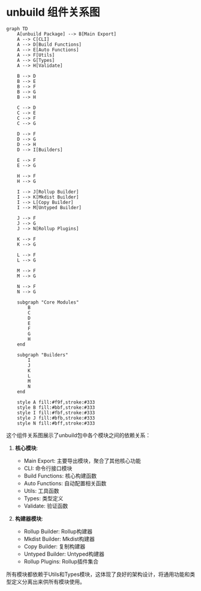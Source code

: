 # unbuild 组件关系图

```mermaid
graph TD
    A[unbuild Package] --> B[Main Export]
    A --> C[CLI]
    A --> D[Build Functions]
    A --> E[Auto Functions]
    A --> F[Utils]
    A --> G[Types]
    A --> H[Validate]

    B --> D
    B --> E
    B --> F
    B --> G
    B --> H

    C --> D
    C --> E
    C --> F
    C --> G

    D --> F
    D --> G
    D --> H
    D --> I[Builders]

    E --> F
    E --> G

    H --> F
    H --> G

    I --> J[Rollup Builder]
    I --> K[Mkdist Builder]
    I --> L[Copy Builder]
    I --> M[Untyped Builder]

    J --> F
    J --> G
    J --> N[Rollup Plugins]

    K --> F
    K --> G

    L --> F
    L --> G

    M --> F
    M --> G

    N --> F
    N --> G

    subgraph "Core Modules"
        B
        C
        D
        E
        F
        G
        H
    end

    subgraph "Builders"
        I
        J
        K
        L
        M
        N
    end

    style A fill:#f9f,stroke:#333
    style B fill:#bbf,stroke:#333
    style I fill:#fbf,stroke:#333
    style J fill:#bfb,stroke:#333
    style N fill:#bff,stroke:#333
```

这个组件关系图展示了unbuild包中各个模块之间的依赖关系：

1. **核心模块**:
   - Main Export: 主要导出模块，聚合了其他核心功能
   - CLI: 命令行接口模块
   - Build Functions: 核心构建函数
   - Auto Functions: 自动配置相关函数
   - Utils: 工具函数
   - Types: 类型定义
   - Validate: 验证函数

2. **构建器模块**:
   - Rollup Builder: Rollup构建器
   - Mkdist Builder: Mkdist构建器
   - Copy Builder: 复制构建器
   - Untyped Builder: Untyped构建器
   - Rollup Plugins: Rollup插件集合

所有模块都依赖于Utils和Types模块，这体现了良好的架构设计，将通用功能和类型定义分离出来供所有模块使用。
